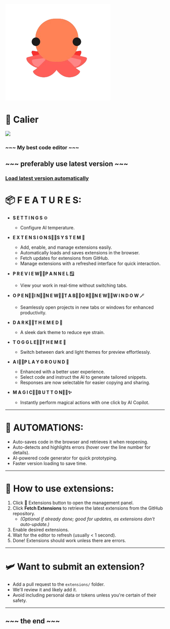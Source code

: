 ![](https://raw.githubusercontent.com/koo1140/calier/refs/heads/main/octopus.png)  
# 🐙 Calier  
<a href="https://discord.gg/drPWBDpjES"><img src="https://adthoughtsglobal.github.io/featured%20sections/NovaCore.png" height="30"></a>  
### ~~~ My best code editor ~~~  

## ~~~ preferably use latest version ~~~  
### [Load latest version automatically](https://raw.githack.com/koo1140/calier/refs/heads/main/calier_loader.html)  

# 📦 F E A T U R E S:  
* **S E T T I N G S** ⚙️
  * Configure AI temperature.

* **E X T E N S I O N S᲼᲼S Y S T E M 🔌**  
  * Add, enable, and manage extensions easily.  
  * Automatically loads and saves extensions in the browser.  
  * Fetch updates for extensions from GitHub.  
  * Manage extensions with a refreshed interface for quick interaction.  

* **P R E V I E W᲼᲼P A N N E L 🪟**  
  * View your work in real-time without switching tabs.  

* **O P E N᲼᲼I N᲼᲼N E W᲼᲼T A B᲼᲼O R᲼᲼N E W᲼᲼W I N D O W 🪄**  
  * Seamlessly open projects in new tabs or windows for enhanced productivity.  

* **D A R K᲼᲼T H E M E D 🌙**  
  * A sleek dark theme to reduce eye strain.  

* **T O G G L E᲼᲼T H E M E 🦋**  
  * Switch between dark and light themes for preview effortlessly.  

* **A I᲼᲼P L A Y G R O U N D 🤖**  
  * Enhanced with a better user experience.  
  * Select code and instruct the AI to generate tailored snippets.  
  * Responses are now selectable for easier copying and sharing.  

* **M A G I C᲼᲼B U T T O N᲼᲼✨**  
  * Instantly perform magical actions with one click by AI Copilot.  

---

# 🤖 AUTOMATIONS:  
* Auto-saves code in the browser and retrieves it when reopening.  
* Auto-detects and highlights errors (hover over the line number for details).  
* AI-powered code generator for quick prototyping.  
* Faster version loading to save time.  

---

# 🧩 How to use extensions:  
1. Click 🔌 Extensions button to open the management panel.  
2. Click **Fetch Extensions** to retrieve the latest extensions from the GitHub repository.  
   * *(Optional if already done; good for updates, as extensions don't auto-update.)*  
3. Enable desired extensions.  
4. Wait for the editor to refresh (usually < 1 second).  
5. Done! Extensions should work unless there are errors.  

---

# 🛩️ Want to submit an extension?  
* Add a pull request to the `extensions/` folder.  
* We'll review it and likely add it.  
* Avoid including personal data or tokens unless you're certain of their safety.  

---

## ~~~ the end ~~~
